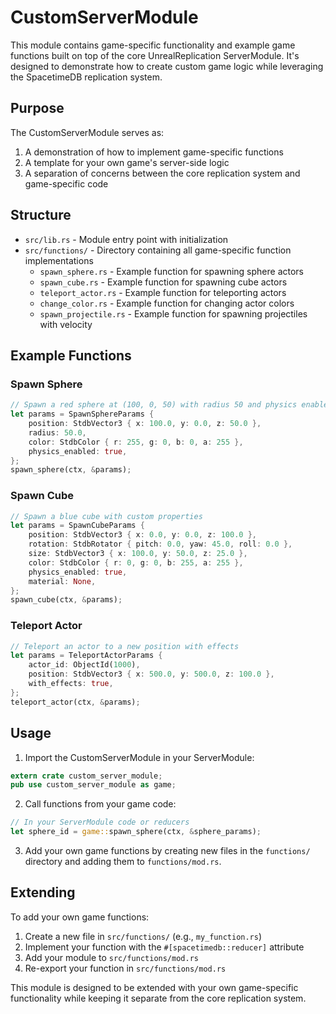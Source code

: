 # CustomServerModule

This module contains game-specific functionality and example game functions built on top of the core UnrealReplication ServerModule. It's designed to demonstrate how to create custom game logic while leveraging the SpacetimeDB replication system.

## Purpose

The CustomServerModule serves as:
1. A demonstration of how to implement game-specific functions
2. A template for your own game's server-side logic
3. A separation of concerns between the core replication system and game-specific code

## Structure

- `src/lib.rs` - Module entry point with initialization
- `src/functions/` - Directory containing all game-specific function implementations
  - `spawn_sphere.rs` - Example function for spawning sphere actors
  - `spawn_cube.rs` - Example function for spawning cube actors
  - `teleport_actor.rs` - Example function for teleporting actors
  - `change_color.rs` - Example function for changing actor colors
  - `spawn_projectile.rs` - Example function for spawning projectiles with velocity

## Example Functions

### Spawn Sphere
```rust
// Spawn a red sphere at (100, 0, 50) with radius 50 and physics enabled
let params = SpawnSphereParams {
    position: StdbVector3 { x: 100.0, y: 0.0, z: 50.0 },
    radius: 50.0,
    color: StdbColor { r: 255, g: 0, b: 0, a: 255 },
    physics_enabled: true,
};
spawn_sphere(ctx, &params);
```

### Spawn Cube
```rust
// Spawn a blue cube with custom properties
let params = SpawnCubeParams {
    position: StdbVector3 { x: 0.0, y: 0.0, z: 100.0 },
    rotation: StdbRotator { pitch: 0.0, yaw: 45.0, roll: 0.0 },
    size: StdbVector3 { x: 100.0, y: 50.0, z: 25.0 },
    color: StdbColor { r: 0, g: 0, b: 255, a: 255 },
    physics_enabled: true,
    material: None,
};
spawn_cube(ctx, &params);
```

### Teleport Actor
```rust
// Teleport an actor to a new position with effects
let params = TeleportActorParams {
    actor_id: ObjectId(1000),
    position: StdbVector3 { x: 500.0, y: 500.0, z: 100.0 },
    with_effects: true,
};
teleport_actor(ctx, &params);
```

## Usage

1. Import the CustomServerModule in your ServerModule:
```rust
extern crate custom_server_module;
pub use custom_server_module as game;
```

2. Call functions from your game code:
```rust
// In your ServerModule code or reducers
let sphere_id = game::spawn_sphere(ctx, &sphere_params);
```

3. Add your own game functions by creating new files in the `functions/` directory and adding them to `functions/mod.rs`.

## Extending

To add your own game functions:

1. Create a new file in `src/functions/` (e.g., `my_function.rs`)
2. Implement your function with the `#[spacetimedb::reducer]` attribute
3. Add your module to `src/functions/mod.rs`
4. Re-export your function in `src/functions/mod.rs`

This module is designed to be extended with your own game-specific functionality while keeping it separate from the core replication system. 